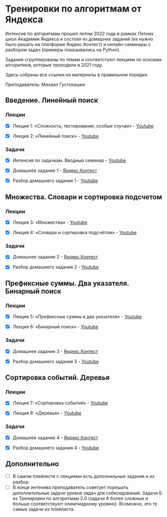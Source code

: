 # Тренировки по алгоритмам от Яндекса

Интенсив по алгоритмам прошел летом 2022 года в рамках Летних школ Академии Яндекса и состоял из домашних заданий (их нужно было решать на платформе Яндекс.Контест) и онлайн-семинары с разбором задач (примеры показывались на Python).

Задания сгруппированы по темам и соответстуют лекциям по основам алгоритмов, которые проходили в 2021 году.

Здесь собраны все ссылки на материалы в правильном порядке.

Преподаватель: Михаил Густокашин

## Введение. Линейный поиск

### Лекции

- [x] Лекция 1: «Сложность, тестирование, особые случаи» - [Youtube](https://www.youtube.com/watch?v=QLhqYNsPIVo&list=PL6Wui14DvQPySdPv5NUqV3i8sDbHkCKC5)

- [x] Лекция 2: «Линейный поиск» - [Youtube](https://www.youtube.com/watch?v=SKwB41FrGgU&list=PL6Wui14DvQPySdPv5NUqV3i8sDbHkCKC5&index=2)

### Задачи

- [x] Интенсив по задачкам. Вводный семинар - [Youtube](https://youtu.be/KXZhSizvig4)

- [x] Домашнее задание 1 - [Яндекс.Контест](https://contest.yandex.ru/contest/39359)

- [x] Разбор домашнего задания 1 - [Youtube](https://youtu.be/aJs9TQOadfA)

## Множества. Словари и сортировка подсчетом

### Лекции

- [x] Лекция 3: «Множества» - [Youtube](https://www.youtube.com/watch?v=PUpmV2ieIHA&list=PL6Wui14DvQPySdPv5NUqV3i8sDbHkCKC5&index=3)

- [x] Лекция 4: «Словари и сортировка подсчётом» - [Youtube](https://www.youtube.com/watch?v=Nb5mW1yWVSs&list=PL6Wui14DvQPySdPv5NUqV3i8sDbHkCKC5&index=4)

### Задачи

- [x] Домашнее задание 2 - [Яндекс.Контест](https://contest.yandex.ru/contest/39714)

- [x] Разбор домашнего задания 2 - [Youtube](https://www.youtube.com/watch?v=BjIrSQAMzr0)

## Префиксные суммы. Два указателя. Бинарный поиск

### Лекции

- [x] Лекция 5: «Префиксные суммы и два указателя» - [Youtube](https://www.youtube.com/watch?v=de28y8Dcvkg&list=PL6Wui14DvQPySdPv5NUqV3i8sDbHkCKC5&index=6)

- [x] Лекция 6: «Бинарный поиск» - [Youtube](https://www.youtube.com/watch?v=YENpZexHfuk&list=PL6Wui14DvQPySdPv5NUqV3i8sDbHkCKC5&index=7)

### Задачи

- [x] Домашнее задание 3 - [Яндекс.Контест](https://contest.yandex.ru/contest/40146)

- [x] Разбор домашнего задания 3 - [Youtube](https://youtu.be/J9LUtUbMRpk)

## Сортировка событий. Деревья

### Лекции

- [x] Лекция 7: «Сортировка событий» - [Youtube](https://www.youtube.com/watch?v=hGixDBO-p6Q&list=PL6Wui14DvQPySdPv5NUqV3i8sDbHkCKC5&index=9)

- [x] Лекция 8: «Деревья» - [Youtube](https://www.youtube.com/watch?v=lEJzqHgyels&list=PL6Wui14DvQPySdPv5NUqV3i8sDbHkCKC5&index=10)

### Задачи

- [x] Домашнее задание 4 - [Яндекс.Контест](https://contest.yandex.ru/contest/40183)

- [x] Разбор домашнего задания 4 - [Youtube](https://youtu.be/coZrFBPnFco)

## Дополнительно

- [ ] В самом плейлисте с лекциями есть дополнильные задания и их разбор.
- [ ] В конце интенива преподаватель советует порешать дополнительные задачи уровня задач для собеседований: Задачи Б из Тренировки по алгоритмам 2.0 (задачи А более сложные и больше соответствуют олимпиадному уровню). Возможно, это те самые задачи из плейлиста.
